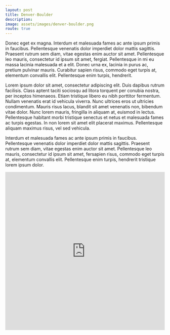 ```yaml
---
layout: post
title: Denver-Boulder
description:
image: assets/images/denver-boulder.png
route: true
---
```


Donec eget ex magna. Interdum et malesuada fames ac ante ipsum primis in faucibus. Pellentesque venenatis dolor imperdiet dolor mattis sagittis.
Praesent rutrum sem diam, vitae egestas enim auctor sit amet. Pellentesque leo mauris, consectetur id ipsum sit amet, fergiat.
Pellentesque in mi eu massa lacinia malesuada et a elit. Donec urna ex, lacinia in purus ac, pretium pulvinar mauris.
Curabitur sapien risus, commodo eget turpis at, elementum convallis elit. Pellentesque enim turpis, hendrerit.

Lorem ipsum dolor sit amet, consectetur adipiscing elit. Duis dapibus rutrum facilisis.
Class aptent taciti sociosqu ad litora torquent per conubia nostra, per inceptos himenaeos. Etiam tristique libero eu nibh porttitor fermentum.
Nullam venenatis erat id vehicula viverra. Nunc ultrices eros ut ultricies condimentum.
Mauris risus lacus, blandit sit amet venenatis non, bibendum vitae dolor. Nunc lorem mauris, fringilla in aliquam at, euismod in lectus.
Pellentesque habitant morbi tristique senectus et netus et malesuada fames ac turpis egestas. In non lorem sit amet elit placerat maximus.
Pellentesque aliquam maximus risus, vel sed vehicula.

Interdum et malesuada fames ac ante ipsum primis in faucibus. Pellentesque venenatis dolor imperdiet dolor mattis sagittis.
Praesent rutrum sem diam, vitae egestas enim auctor sit amet. Pellentesque leo mauris, consectetur id ipsum sit amet, fersapien risus, commodo eget turpis at, elementum convallis elit.
Pellentesque enim turpis, hendrerit tristique lorem ipsum dolor.

<iframe style='border:none' width='100%' height='500px'  src="https://openrouteservice.org/map/#/directions/Bozeman,MT,USA/Denver,CO,USA/data/55,130,32,198,15,97,4,224,38,9,96,59,2,24,5,192,166,6,113,0,184,64,90,1,25,136,14,128,6,0,88,2,96,19,138,129,152,1,160,160,86,18,3,96,29,158,207,217,160,110,34,148,72,208,1,194,211,152,198,244,104,148,225,76,141,22,52,66,49,1,0,3,170,120,17,19,97,202,3,116,8,0,205,224,1,183,75,156,0,79,48,230,144,7,55,205,29,35,128,174,231,147,69,82,8,250,19,116,87,68,48,43,60,19,100,76,12,40,223,0,47,40,0,91,92,66,81,0,95,84,160,0/embed/en-us"></iframe>
